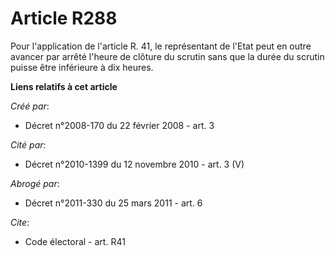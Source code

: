 # Article R288

Pour l'application de l'article R. 41, le représentant de l'Etat peut en outre avancer par arrêté l'heure de clôture du
scrutin sans que la durée du scrutin puisse être inférieure à dix heures.

**Liens relatifs à cet article**

_Créé par_:

  - Décret n°2008-170 du 22 février 2008 - art. 3

_Cité par_:

  - Décret n°2010-1399 du 12 novembre 2010 - art. 3 (V)

_Abrogé par_:

  - Décret n°2011-330 du 25 mars 2011 - art. 6

_Cite_:

  - Code électoral - art. R41
